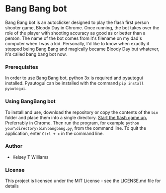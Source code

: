 # Bang Bang bot

Bang Bang bot is an autoclicker designed to play the flash first person shooter game, Bloody Day in Chrome.  Once running, the bot
takes over the role of the player with shooting accuracy as good as or better than a person.  The name of the bot comes from it's
filename on my dad's computer when I was a kid.  Personally, I'd like to know when exactly it stopped being Bang Bang and
magically became Bloody Day but whatever, it's called bang bang bot now.

### Prerequisites

In order to use Bang Bang bot, python 3x is required and pyautogui installed.  Pyautogui can be installed with the command `pip
install pyautogui`.

### Using BangBang bot

To install and use, download the repository or copy the contents of the `bin` folder and place them into a single directory. 
[Start the flash game up.](http://www.bngames.com/games/bloody-day-1/full_screen.html) Preferrably in Chrome. Then run the program, for
example `python your\directory\bin\bangbang.py`, from the command line.  To quit the application, enter `Ctrl + c` in the command
line.

### Author

- Kelsey T Williams

### License

This project is licensed under the MIT License - see the LICENSE.md file for details
